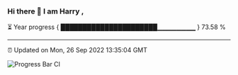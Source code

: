 ### Hi there 👋 I am Harry , 

⏳ Year progress { ██████████████████████▁▁▁▁▁▁▁▁ } 73.58 %

---

⏰ Updated on Mon, 26 Sep 2022 13:35:04 GMT

![Progress Bar CI](https://github.com/duykhang68/duykhang68/workflows/Progress%20Bar%20CI/badge.svg)
